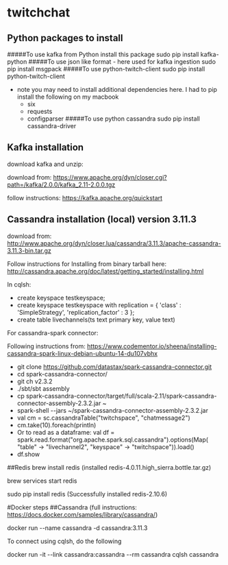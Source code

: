 # twitchchat

## Python packages to install

#####To use kafka from Python install this package
sudo pip install kafka-python
#####To use json like format - here used for kafka ingestion
sudo pip install msgpack
#####To use python-twitch-client
sudo pip install python-twitch-client
- note you may need to install additional dependencies here.
I had to pip install the following on my macbook
    - six
    - requests
    - configparser
#####To use python cassandra
sudo pip install cassandra-driver
    

## Kafka installation
download kafka and unzip:

download from: https://www.apache.org/dyn/closer.cgi?path=/kafka/2.0.0/kafka_2.11-2.0.0.tgz

follow instructions: https://kafka.apache.org/quickstart

## Cassandra installation (local) version 3.11.3
download from: http://www.apache.org/dyn/closer.lua/cassandra/3.11.3/apache-cassandra-3.11.3-bin.tar.gz

Follow instructions for Installing from binary tarball here: http://cassandra.apache.org/doc/latest/getting_started/installing.html

In cqlsh:
- create keyspace testkeyspace;
- create keyspace testkeyspace with replication = { 'class' : 'SimpleStrategy', 'replication_factor' : 3 };
- create table livechannels(ts text primary key, value text)

For cassandra-spark connector:

Following instructions from: https://www.codementor.io/sheena/installing-cassandra-spark-linux-debian-ubuntu-14-du107vbhx

- git clone https://github.com/datastax/spark-cassandra-connector.git
- cd spark-cassandra-connector/
- git ch v2.3.2
- ./sbt/sbt assembly
- cp spark-cassandra-connector/target/full/scala-2.11/spark-cassandra-connector-assembly-2.3.2.jar ~
- spark-shell --jars ~/spark-cassandra-connector-assembly-2.3.2.jar 
- val cm = sc.cassandraTable("twitchspace", "chatmessage2")
- cm.take(10).foreach(println)
- Or to read as a dataframe: val df = spark.read.format("org.apache.spark.sql.cassandra").options(Map( "table" -> "livechannel2", "keyspace" -> "twitchspace")).load()
- df.show

##Redis
brew install redis (installed redis-4.0.11.high_sierra.bottle.tar.gz)

brew services start redis

sudo pip install redis (Successfully installed redis-2.10.6)

#Docker steps
##Cassandra
(full instructions: https://docs.docker.com/samples/library/cassandra/)

docker run --name cassandra -d cassandra:3.11.3

To connect using cqlsh, do the following

docker run -it --link cassandra:cassandra --rm cassandra cqlsh cassandra
